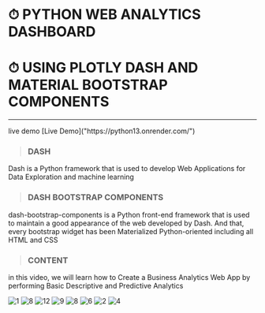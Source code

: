 # ⏱ PYTHON WEB ANALYTICS DASHBOARD
# ⏱ USING PLOTLY DASH AND MATERIAL BOOTSTRAP COMPONENTS
<hr>
live demo
[Live Demo]("https://python13.onrender.com/")

> ### DASH
Dash is a Python framework that is used to develop Web Applications for Data Exploration and machine learning
> ### DASH BOOTSTRAP COMPONENTS
dash-bootstrap-components is a Python front-end framework that is used to maintain a good appearance of the web developed by Dash. And that, every bootstrap widget has been Materialized Python-oriented including all HTML and CSS
> ### CONTENT
in this video, we will learn how to Create a Business Analytics Web App by performing Basic Descriptive and Predictive Analytics

![1](https://github.com/shamiraty/Python-Web-Dashboard-DashPlotly/assets/129072179/06814eee-6422-4b06-9939-c2df51849cfc)
![8](https://github.com/shamiraty/Python-Web-Dashboard-DashPlotly/assets/129072179/35272811-f92b-4c00-bc8c-63ce32bccabc)
![12](https://github.com/shamiraty/Python-Web-Dashboard-DashPlotly/assets/129072179/fc88bbab-fcfd-4f80-8221-385295caa8f8)
![9](https://github.com/shamiraty/Python-Web-Dashboard-DashPlotly/assets/129072179/c9660548-cfb0-4dcd-9682-2ce62e362ee6)
![8](https://github.com/shamiraty/Python-Web-Dashboard-DashPlotly/assets/129072179/d958cc0a-e7ea-4587-a0c5-56eb6e590a65)
![6](https://github.com/shamiraty/Python-Web-Dashboard-DashPlotly/assets/129072179/5686da47-3170-46ce-8fc9-4d2c93e87c2e)
![2](https://github.com/shamiraty/Python-Web-Dashboard-DashPlotly/assets/129072179/c3814c60-50cf-4735-afe5-62785c60aa4a)
![4](https://github.com/shamiraty/Python-Web-Dashboard-DashPlotly/assets/129072179/6c2997a1-a546-4c1d-9305-8c76ddd6d5f5)



